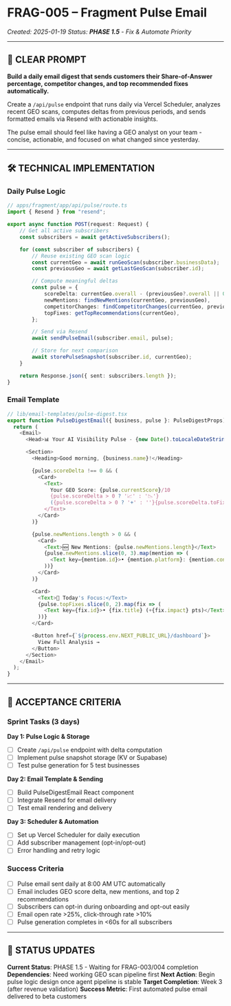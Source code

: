 # FRAG-005 – Fragment Pulse Email

_Created: 2025-01-19_ _Status: **PHASE 1.5** - Fix & Automate Priority_

---

## 🎯 CLEAR PROMPT

**Build a daily email digest that sends customers their Share-of-Answer
percentage, competitor changes, and top recommended fixes automatically.**

Create a `/api/pulse` endpoint that runs daily via Vercel Scheduler, analyzes
recent GEO scans, computes deltas from previous periods, and sends formatted
emails via Resend with actionable insights.

The pulse email should feel like having a GEO analyst on your team - concise,
actionable, and focused on what changed since yesterday.

---

## 🛠️ TECHNICAL IMPLEMENTATION

### Daily Pulse Logic

```typescript
// apps/fragment/app/api/pulse/route.ts
import { Resend } from "resend";

export async function POST(request: Request) {
	// Get all active subscribers
	const subscribers = await getActiveSubscribers();

	for (const subscriber of subscribers) {
		// Reuse existing GEO scan logic
		const currentGeo = await runGeoScan(subscriber.businessData);
		const previousGeo = await getLastGeoScan(subscriber.id);

		// Compute meaningful deltas
		const pulse = {
			scoreDelta: currentGeo.overall - (previousGeo?.overall || 0),
			newMentions: findNewMentions(currentGeo, previousGeo),
			competitorChanges: findCompetitorChanges(currentGeo, previousGeo),
			topFixes: getTopRecommendations(currentGeo),
		};

		// Send via Resend
		await sendPulseEmail(subscriber.email, pulse);

		// Store for next comparison
		await storePulseSnapshot(subscriber.id, currentGeo);
	}

	return Response.json({ sent: subscribers.length });
}
```

### Email Template

```typescript
// lib/email-templates/pulse-digest.tsx
export function PulseDigestEmail({ business, pulse }: PulseDigestProps) {
  return (
    <Email>
      <Head>📊 Your AI Visibility Pulse - {new Date().toLocaleDateString()}</Head>

      <Section>
        <Heading>Good morning, {business.name}!</Heading>

        {pulse.scoreDelta !== 0 && (
          <Card>
            <Text>
              Your GEO Score: {pulse.currentScore}/10
              {pulse.scoreDelta > 0 ? '📈' : '📉'}
              ({pulse.scoreDelta > 0 ? '+' : ''}{pulse.scoreDelta.toFixed(1)})
            </Text>
          </Card>
        )}

        {pulse.newMentions.length > 0 && (
          <Card>
            <Text>🆕 New Mentions: {pulse.newMentions.length}</Text>
            {pulse.newMentions.slice(0, 3).map(mention => (
              <Text key={mention.id}>• {mention.platform}: {mention.context}</Text>
            ))}
          </Card>
        )}

        <Card>
          <Text>🎯 Today's Focus:</Text>
          {pulse.topFixes.slice(0, 2).map(fix => (
            <Text key={fix.id}>• {fix.title} (+{fix.impact} pts)</Text>
          ))}
        </Card>

        <Button href={`${process.env.NEXT_PUBLIC_URL}/dashboard`}>
          View Full Analysis →
        </Button>
      </Section>
    </Email>
  );
}
```

---

## 🧪 ACCEPTANCE CRITERIA

### Sprint Tasks (3 days)

**Day 1: Pulse Logic & Storage**

- [ ] Create `/api/pulse` endpoint with delta computation
- [ ] Implement pulse snapshot storage (KV or Supabase)
- [ ] Test pulse generation for 5 test businesses

**Day 2: Email Template & Sending**

- [ ] Build PulseDigestEmail React component
- [ ] Integrate Resend for email delivery
- [ ] Test email rendering and delivery

**Day 3: Scheduler & Automation**

- [ ] Set up Vercel Scheduler for daily execution
- [ ] Add subscriber management (opt-in/opt-out)
- [ ] Error handling and retry logic

### Success Criteria

- [ ] Pulse email sent daily at 8:00 AM UTC automatically
- [ ] Email includes GEO score delta, new mentions, and top 2 recommendations
- [ ] Subscribers can opt-in during onboarding and opt-out easily
- [ ] Email open rate >25%, click-through rate >10%
- [ ] Pulse generation completes in <60s for all subscribers

---

## 🔄 STATUS UPDATES

**Current Status**: PHASE 1.5 - Waiting for FRAG-003/004 completion
**Dependencies**: Need working GEO scan pipeline first **Next Action**: Begin
pulse logic design once agent pipeline is stable **Target Completion**: Week 3
(after revenue validation) **Success Metric**: First automated pulse email
delivered to beta customers
